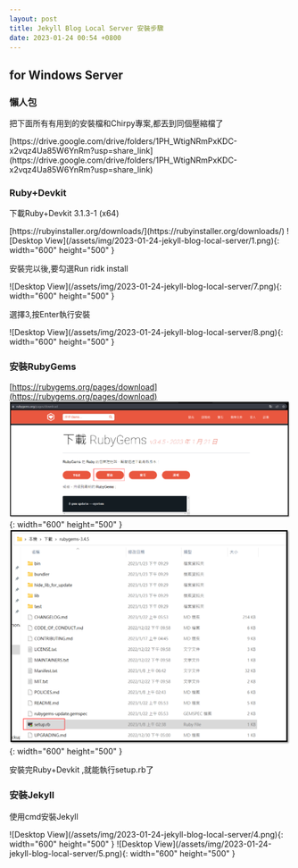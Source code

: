 ```yaml
---
layout: post
title: Jekyll Blog Local Server 安裝步驟
date: 2023-01-24 00:54 +0800
---
```


## for Windows Server
### 懶人包
<p>把下面所有有用到的安裝檔和Chirpy專案,都丟到同個壓縮檔了 </p>
[https://drive.google.com/drive/folders/1PH_WtigNRmPxKDC-x2vqz4Ua85W6YnRm?usp=share_link](https://drive.google.com/drive/folders/1PH_WtigNRmPxKDC-x2vqz4Ua85W6YnRm?usp=share_link)

### Ruby+Devkit
<p>下載Ruby+Devkit 3.1.3-1 (x64) </p>
[https://rubyinstaller.org/downloads/](https://rubyinstaller.org/downloads/)
![Desktop View](/assets/img/2023-01-24-jekyll-blog-local-server/1.png){: width="600" height="500" }


<p>安裝完以後,要勾選Run ridk install </p>
![Desktop View](/assets/img/2023-01-24-jekyll-blog-local-server/7.png){: width="600" height="500" }
<p>選擇3,按Enter執行安裝 </p>
![Desktop View](/assets/img/2023-01-24-jekyll-blog-local-server/8.png){: width="600" height="500" }

### 安裝RubyGems
[https://rubygems.org/pages/download](https://rubygems.org/pages/download)
![Desktop View](/assets/img/2023-01-24-jekyll-blog-local-server/2.png){: width="600" height="500" }
![Desktop View](/assets/img/2023-01-24-jekyll-blog-local-server/3.png){: width="600" height="500" }
<p>安裝完Ruby+Devkit ,就能執行setup.rb了</p>

### 安裝Jekyll
<p>使用cmd安裝Jekyll</p>
![Desktop View](/assets/img/2023-01-24-jekyll-blog-local-server/4.png){: width="600" height="500" }
![Desktop View](/assets/img/2023-01-24-jekyll-blog-local-server/5.png){: width="600" height="500" }
 <script  type='text/javascript' src=''>

    gem install jekyll


### 安裝Chirpy
<p>因為我使用的是Chirpy的主題,所以要到專案的跟目錄底下執行這個指令</p>
![Desktop View](/assets/img/2023-01-24-jekyll-blog-local-server/6.png){: width="600" height="500" }
 <script  type='text/javascript' src=''>

    bundle


### 安裝Git Gui
<p>因為是為了附上Git的環境變數,所以安裝完後要重開機</p>
[https://git-scm.com/download/gui/windows](https://git-scm.com/download/gui/windows)

### 啟動Server
<p>到專案的目錄底下</p>
使用
 <script  type='text/javascript' src=''>

    bundle exec jekyll server --livereload --open-url http://localhost:4000/ 




### 新增文章的指令
如下
 <script  type='text/javascript' src=''>

    bundle exec jekyll post "名稱"


如果今天在用下方的Docker中新增文章的話,上述指令之後,還要在使用build重建,不然Menu會沒有文章資料
 <script  type='text/javascript' src=''>

    bundle exec jekyll build



## for Windows Docker
### 建立DockerFile
<p>建立檔名DockerFile (無附檔名) </p>
![Desktop View](/assets/img/2023-01-24-jekyll-blog-local-server/9.png){: width="600" height="500" }
**DockerFile**
 <script  type='text/javascript' src=''>

    # 使用官方的Ruby映像作為基底
    FROM ruby:3.1.3

    # 安裝Devkit
    RUN apt-get update && \
        apt-get install -y --no-install-recommends \
        build-essential \
        && rm -rf /var/lib/apt/lists/*

    # 安裝Git
    RUN apt-get update && \
        apt-get install -y --no-install-recommends \
        git \
        && rm -rf /var/lib/apt/lists/*

    # 安裝RubyGems (使用指定版本)
    RUN gem update --system 3.4.5

    # 安裝Jekyll
    RUN gem install jekyll

    # 設定環境變數以避免RubyGems的警告
    ENV BUNDLE_SILENCE_ROOT_WARNING=1

    # 在工作目錄中複製Gemfile和Gemfile.lock
    WORKDIR /app
    COPY Gemfile* /app/

    # 在工作目錄中複製整個Git存儲庫
    #COPY .git /app/.git

    # 使用bundle安裝依賴
    RUN gem install bundler && bundle install

    # 開放Jekyll預設的伺服器埠
    EXPOSE 4000

    # 將整個Blog目錄映射進容器
    VOLUME /app

    # CMD 指令，啟動Jekyll伺服器
    CMD ["jekyll", "serve", "--incremental", "--livereload", "--force_polling", "--host", "0.0.0.0"]




<p>放到與Blog同個路徑底下 </p>
![Desktop View](/assets/img/2023-01-24-jekyll-blog-local-server/10.png){: width="600" height="500" }


### 方案1.建立Compose.yml
<p>放到與Blog同個路徑底下 </p>
![Desktop View](/assets/img/2023-01-24-jekyll-blog-local-server/14.png){: width="600" height="500" }
Compose.yml
<script type='text/javascript' src=''>

    version: '3.3'
    services:
      jekyll:
        volumes:
            - './:/srv/jekyll'
        ports:
            - '4000:4000'
            - '35729:35729'
        image: jekyll/jekyll
        command: jekyll serve --incremental --livereload --force_polling




<p>最高權限開啟PowerShell 並切到Blog路徑 ,開始進行compose.yml的安裝</p>
![Desktop View](/assets/img/2023-01-24-jekyll-blog-local-server/15.png){: width="600" height="500" }
<script  type='text/javascript' src=''>

    docker-compose up -d






<p>上述指令做完後,可以在Docker GUI中 看到建立好的容器</p>
![Desktop View](/assets/img/2023-01-24-jekyll-blog-local-server/16.png){: width="600" height="500" }
<p>點進容器後,就能看到在容器內運作的Server了</p>
<p>若在Winodows安裝Server, 原本那些資料會顯示在Winodows所要一直開起的CMD中, 現在則是資料改成顯示在Docker中</p>
![Desktop View](/assets/img/2023-01-24-jekyll-blog-local-server/17.png){: width="600" height="500" }




<p>由於後續我將上面所用到的東西上傳至自己的Docker Hub中</p>
<p>所以之後可以考慮將Compose.yml的內容更改指定的Image</p>
<p>在進行以下指令 ,記得cmd要切到Compose.ym的目錄底下</p>
![Desktop View](/assets/img/2023-01-24-jekyll-blog-local-server/18.png){: width="600" height="500" }
<script  type='text/javascript' src=''>

    docker-compose up -d



可複製
<script  type='text/javascript' src=''>

    pqc91077/jekyll-github-pages-theme-chirpy:latest


### 方案2.直接進行DockerFile安裝
<p>!!!重要!!!  此步驟會卡在最後livereload指令無法生效. 也就是無法更新Blog文章後 無法馬上看到網頁更新</p>
<p>最高權限開啟PowerShell 並切到Blog路徑 ,開始進行DockerFile安裝</p>
<p>這邊Blog路徑是E:\Coding\作品練習\blog </p>
![Desktop View](/assets/img/2023-01-24-jekyll-blog-local-server/11.png){: width="600" height="500" }
<script  type='text/javascript' src=''>

    docker build -t blog-server-container .



<p>安裝完後,可以在Docker GUI中 看到Images的名稱</p>
![Desktop View](/assets/img/2023-01-24-jekyll-blog-local-server/12.png){: width="600" height="500" }


<p>啟動Docker 並將Blog在Winodows的路徑與容器共用</p>
![Desktop View](/assets/img/2023-01-24-jekyll-blog-local-server/13.png){: width="600" height="500" }
<script  type='text/javascript' src=''>

    docker run -d -p 4000:4000 -v E:/Coding/作品練習/blog:/app blog-server-container



### 備註:Windows無法開啟Docker看這裡

[https://cchite.medium.com/window-%E4%B8%8A%E5%AE%89%E8%A3%9D-docker-%E7%9A%84%E5%95%8F%E9%A1%8C%E6%8E%92%E8%A7%A3-a1202bfbcfe9](https://cchite.medium.com/window-%E4%B8%8A%E5%AE%89%E8%A3%9D-docker-%E7%9A%84%E5%95%8F%E9%A1%8C%E6%8E%92%E8%A7%A3-a1202bfbcfe9)

